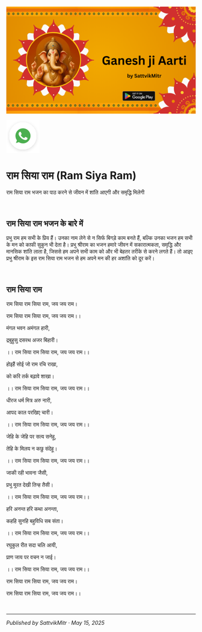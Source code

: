 <!-- Banner SVG -->
![Banner](https://raw.githubusercontent.com/anandwana001/content-repo/refs/heads/main/aarti/ganesh/ganesh_ji_aarti_banner.png)

<!-- Share & WhatsApp icons as SVG -->
<a href="https://api.whatsapp.com/send?text=Check%20out%20this%20article%20in%20the%20Hanuman%20Chalisa%20app%3A%20https%3A%2F%2Fwww.sattvikmitr.com%2Farticles%3FcontentUrl%3Dhttps%253A%252F%252Fraw.githubusercontent.com%252Fanandwana001%252Fcontent-repo%252Frefs%252Fheads%252Fmain%252Faarti%252Fganesh%252Fram_aarti_hindi.md%26title%3DGanesh%2520Aarti">
  <img src="https://raw.githubusercontent.com/anandwana001/content-repo/refs/heads/main/assets/ic_wtsapp_share_rounded.svg" alt="WhatsApp"/>
</a>

<br>

# राम सिया राम (Ram Siya Ram)
राम सिया राम भजन का पाठ करने से जीवन में शांति आएगी और समृद्धि मिलेगी

<br>

## राम सिया राम भजन के बारे में
प्रभु राम हम सभी के प्रिय हैं। उनका नाम लेने से न सिर्फ बिगड़े काम बनते हैं, बल्कि उनका भजन हम सभी के मन को काफी सुकुन भी देता है। प्रभु श्रीराम का भजन हमारे जीवन में सकारात्मकता, समृद्धि और मानसिक शांति लाता है, जिससे हम अपने सभी काम को और भी बेहतर तरीके से करने लगते हैं। तो आइए प्रभु श्रीराम के इस राम सिया राम भजन से हम अपने मन की हर अशांति को दूर करें।

<br>


## राम सिया राम
राम सिया राम सिया राम, जय जय राम।

राम सिया राम सिया राम, जय जय राम।।

मंगल भवन अमंगल हारी,

द्रबुहुसु दसरथ अजर बिहारी।

।। राम सिया राम सिया राम, जय जय राम।।

होइहैं सोई जो राम रचि राखा,

को करि तर्क बढ़ावे शाखा।

।। राम सिया राम सिया राम, जय जय राम।।

धीरज धर्म मित्र अरु नारी,

आपद काल परखिए चारी।

।। राम सिया राम सिया राम, जय जय राम।।

जेहि के जेहि पर सत्य सनेहू,

तेहि के मिलय न कछु संदेहू।

।। राम सिया राम सिया राम, जय जय राम।।

जाकी रही भावना जैसी,

प्रभु मूरत देखी तिन्ह तैसी।

।। राम सिया राम सिया राम, जय जय राम।।

हरि अनन्त हरि कथा अनन्ता,

कहहि सुनहि बहुविधि सब संता।

।। राम सिया राम सिया राम, जय जय राम।।

रघुकुल रीत सदा चलि आयी,

प्राण जाय पर वचन न जाई।

।। राम सिया राम सिया राम, जय जय राम।।

राम सिया राम सिया राम, जय जय राम।

राम सिया राम सिया राम, जय जय राम।।

<br>

---

*Published by SattvikMitr · May 15, 2025*